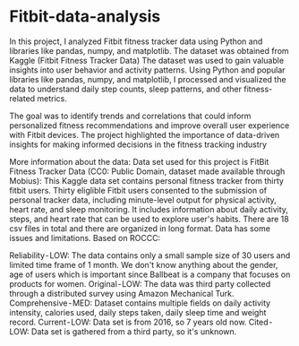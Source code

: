# Fitbit-data-analysis
In this project, I analyzed Fitbit fitness tracker data using Python and libraries like pandas, numpy, and matplotlib. 
The dataset was obtained from Kaggle (Fitbit Fitness Tracker Data)
The dataset was used to gain valuable insights into user behavior and activity patterns. 
Using Python and popular libraries like pandas, numpy, and matplotlib, I processed and visualized the data to understand daily step counts, sleep patterns, and other fitness-related metrics.

The goal was to identify trends and correlations that could inform personalized fitness recommendations and improve overall user experience with Fitbit devices.
The project highlighted the importance of data-driven insights for making informed decisions in the fitness tracking industry


More information about the data:
Data set used for this project is FitBit Fitness Tracker Data (CC0: Public Domain, dataset made available through Mobius): This Kaggle data set contains personal fitness tracker from thirty fitbit users. Thirty eliglible Fitbit users consented to the submission of personal tracker data, including minute-level output for physical activity, heart rate, and sleep monitoring. It includes information about daily activity, steps, and heart rate that can be used to explore user's habits.
There are 18 csv files in total and there are organized in long format. Data has some issues and limitations. Based on ROCCC:

Reliability - LOW: The data contains only a small sample size of 30 users and limited time frame of 1 month. We don't know anything about the gender, age of users which is important since Ballbeat is a company that focuses on products for women.
Original - LOW: The data was third party collected through a distributed survey using Amazon Mechanical Turk.
Comprehensive - MED: Dataset contains multiple fields on daily activity intensity, calories used, daily steps taken, daily sleep time and weight record.
Current - LOW: Data set is from 2016, so 7 years old now.
Cited - LOW: Data set is gathered from a third party, so it's unknown.
